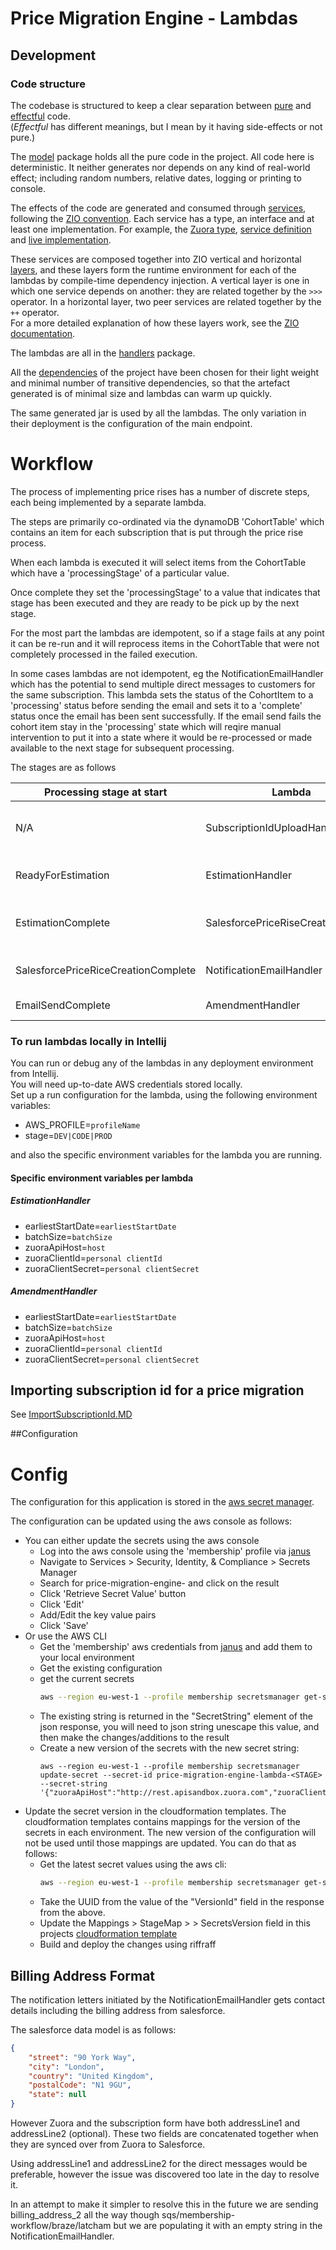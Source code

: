# Price Migration Engine - Lambdas

## Development

### Code structure

The codebase is structured to keep a clear separation between [pure](https://docs.scala-lang.org/overviews/scala-book/pure-functions.html) 
and [effectful](https://en.wikipedia.org/wiki/Side_effect_(computer_science)) code.  
(*Effectful* has different meanings, but I mean by it having side-effects or not pure.)

The [model](src/main/scala/pricemigrationengine/model) package holds all the pure code in the project.
All code here is deterministic.  It neither generates nor depends on 
any kind of real-world effect; including random numbers, relative dates, logging or printing to console.

The effects of the code are generated and consumed through [services](src/main/scala/pricemigrationengine/services), 
following the [ZIO convention](https://zio.dev/docs/overview/overview_testing_effects#environmental-effects).  Each service has a type, an interface and at least one
implementation. For example, the [Zuora type](src/main/scala/pricemigrationengine/services/package.scala), 
[service definition](src/main/scala/pricemigrationengine/services/Zuora.scala) and 
[live implementation](src/main/scala/pricemigrationengine/services/ZuoraLive.scala).

These services are composed together into ZIO vertical and horizontal [layers](https://github.com/zio/zio/blob/master/docs/datatypes/zlayer.md), 
and these layers form the runtime environment for each of the lambdas by 
compile-time dependency injection.  A vertical layer is one in which one service depends on another: 
they are related together by the `>>>` operator.  In a horizontal layer, 
two peer services are related together by the `++` operator.  
For a more detailed explanation of how these layers work, see the [ZIO documentation](https://zio.dev/docs/howto/howto_use_layers).

The lambdas are all in the [handlers](src/main/scala/pricemigrationengine/handlers) package.

All the [dependencies](../project/Dependencies.scala) of the project have been chosen for their light weight and 
minimal number of transitive dependencies,
so that the artefact generated is of minimal size and lambdas can warm up quickly.  

The same generated jar is used by all the lambdas.  The only variation in their deployment is 
the configuration of the main endpoint.

# Workflow

The process of implementing price rises has a number of discrete steps, each being implemented by a separate lambda.

The steps are primarily co-ordinated via the dynamoDB 'CohortTable' which contains an item for each subscription
that is put through the price rise process. 

When each lambda is executed it will select items from the CohortTable which have a 'processingStage' of a 
particular value. 

Once complete they set the 'processingStage' to a value that indicates that stage has been executed
and they are ready to be pick up by the next stage.

For the most part the lambdas are idempotent, so if a stage fails at any point it can be re-run and it will reprocess
items in the CohortTable that were not completely processed in the failed execution.
 
In some cases lambdas are not idempotent, eg the NotificationEmailHandler which has the potential to send 
multiple direct messages to customers for the same subscription. This lambda sets the status of the CohortItem to a 
'processing' status before sending the email and sets it to a 'complete' status once the email has been sent 
successfully. If the email send fails the cohort item stay in the 'processing' state which will reqire manual 
intervention to put it into a state where it would be re-processed or made available to the next stage for 
subsequent processing.

The stages are as follows


| Processing stage at start | Lambda | Description | Processing stage on completion |
|---------|---|---|---|
| N/A | SubscriptionIdUploadHandler | Initialises the items in the CohortTable for more details see:See [ImportSubscriptionId.MD](ImportSubscriptionId.MD) | ReadyForEstimation |
| ReadyForEstimation | EstimationHandler | Uses Zuora to 'estimate' new price and start date of price rise | EstimationComplete |
| EstimationComplete | SalesforcePriceRiseCreationHandler | Creates the prices rise object in SF so the estimated information is available to CSRs | SalesforcePriceRiceCreationComplete/Cancelled (if cancellation detected) |
| SalesforcePriceRiceCreationComplete | NotificationEmailHandler | Sends prices rise notification direct mail to customer via braze | EmailSendProcessing (on failure)/EmailSendComplete (on success) |
| EmailSendComplete | AmendmentHandler | Applies the prices rise amendment to Zuora | AmendmentComplete/Cancelled (if cancellation detected) |
 

### To run lambdas locally in Intellij
You can run or debug any of the lambdas in any deployment environment from Intellij.  
You will need up-to-date AWS credentials stored locally.  
Set up a run configuration for the lambda, using the following environment variables:
* AWS_PROFILE=`profileName`
* stage=`DEV|CODE|PROD`  

and also the specific environment variables for the lambda you are running.

#### Specific environment variables per lambda

##### EstimationHandler
* earliestStartDate=`earliestStartDate`
* batchSize=`batchSize`
* zuoraApiHost=`host`
* zuoraClientId=`personal clientId`
* zuoraClientSecret=`personal clientSecret`

##### AmendmentHandler
* earliestStartDate=`earliestStartDate`
* batchSize=`batchSize`
* zuoraApiHost=`host`
* zuoraClientId=`personal clientId`
* zuoraClientSecret=`personal clientSecret`

## Importing subscription id for a price migration

See [ImportSubscriptionId.MD](ImportSubscriptionId.MD)

##Configuration

Config
======

The configuration for this application is stored in the [aws secret manager](https://docs.aws.amazon.com/secretsmanager/latest/userguide/intro.html).

The configuration can be updated using the aws console as follows:

- You can either update the secrets using the aws console
  - Log into the aws console using the 'membership' profile via [janus](https://janus.gutools.co.uk/)
  - Navigate to Services > Security, Identity, & Compliance > Secrets Manager
  - Search for price-migration-engine-<STAGE> and click on the result
  - Click 'Retrieve Secret Value' button
  - Click 'Edit' 
  - Add/Edit the key value pairs
  - Click 'Save'
- Or use the AWS CLI
  - Get the 'membership' aws credentials from [janus](https://janus.gutools.co.uk/) and add them to your local environment
  - Get the existing configuration 
  - get the current secrets 
    ```bash
    aws --region eu-west-1 --profile membership secretsmanager get-secret-value --version-stage AWSCURRENT --secret-id price-migration-engine-lambda-<STAGE>
    ```
  - The existing string is returned in the "SecretString" element of the json response, you will need to json string unescape
    this value, and then make the changes/additions to the result
  - Create a new version of the secrets with the new secret string:
    ```$bash
    aws --region eu-west-1 --profile membership secretsmanager update-secret --secret-id price-migration-engine-lambda-<STAGE> --secret-string  '{"zuoraApiHost":"http://rest.apisandbox.zuora.com","zuoraClientId":"xxx","zuoraClientSecret":"xxx"}'
    ```      
- Update the secret version in the cloudformation templates. The cloudformation templates contains mappings for the
  version of the secrets in each environment. The new version of the configuration will not be used until those mappings
  are updated. You can do that as follows:
  - Get the latest secret values using the aws cli:
    ```bash
    aws --region eu-west-1 --profile membership secretsmanager get-secret-value --version-stage AWSCURRENT --secret-id price-migration-engine-lambda-<STAGE>
    ```
  - Take the UUID from the value of the "VersionId" field in the response from the above.
  - Update the Mappings > StageMap > <Stage> > SecretsVersion field in this projects [cloudformation template](cfn.yaml)
  - Build and deploy the changes using riffraff  

## Billing Address Format

The notification letters initiated by the NotificationEmailHandler gets contact details including the billing address
from salesforce. 

The salesforce data model is as follows:  

```json
{
    "street": "90 York Way",
    "city": "London",
    "country": "United Kingdom",
    "postalCode": "N1 9GU",
    "state": null
}
```

However Zuora and the subscription form have both addressLine1 and addressLine2 (optional). These two fields are
concatenated together when they are synced over from Zuora to Salesforce.

Using addressLine1 and addressLine2 for the direct messages would be preferable, however the issue was discovered
too late in the day to resolve it. 

In an attempt to make it simpler to resolve this in the future we are sending billing_address_2 all the way though 
sqs/membership-workflow/braze/latcham but we are populating it with an empty string in the NotificationEmailHandler.
